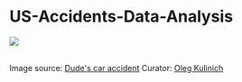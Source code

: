 # US-Accidents-Data-Analysis


<img src="https://cdn.dribbble.com/users/1144020/screenshots/2775331/dude_s-car-accident.gif"></img>

<br>
Image source: <a href="https://dribbble.com/shots/2775331-Dude-s-car-accident">Dude's car accident</a> 
Curator: <a href="https://dribbble.com/olegkulinich">Oleg Kulinich</a> 
